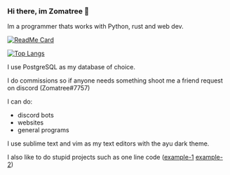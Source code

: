 ### Hi there, im Zomatree 👋

Im a programmer thats works with Python, rust and web dev.

[![ReadMe Card](https://github-readme-stats.vercel.app/api?username=zomatree&theme=onedark)](https://github.com/Zomatree)

[![Top Langs](https://github-readme-stats.vercel.app/api/top-langs/?username=zomatree&theme=onedark&layout=compact)](https://github.com/Zomatree)

I use PostgreSQL as my database of choice.

I do commissions so if anyone needs something shoot me a friend request on discord (Zomatree#7757)

I can do:
  - discord bots
  - websites
  - general programs
  
I use sublime text and vim as my text editors with the ayu dark theme.

I also like to do stupid projects such as one line code ([example-1](https://gist.githubusercontent.com/zomatree/7ea0fc5720b50a54495a0a2e92a64729/raw/623543e8ba89f7df586d174d9d48cb9a08052467/oneline.py) [example-2](https://gist.github.com/zomatree/48ca16273749c3e9fd7a1ac7e6365f59))
